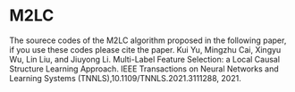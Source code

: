 # M2LC
The sourece codes of the M2LC algorithm proposed in the following paper, if you use these codes please cite the paper.
Kui Yu, Mingzhu Cai,  Xingyu Wu, Lin Liu, and Jiuyong Li. Multi-Label Feature Selection: a Local Causal Structure Learning Approach.  IEEE Transactions on Neural Networks and Learning Systems (TNNLS),10.1109/TNNLS.2021.3111288, 2021.
